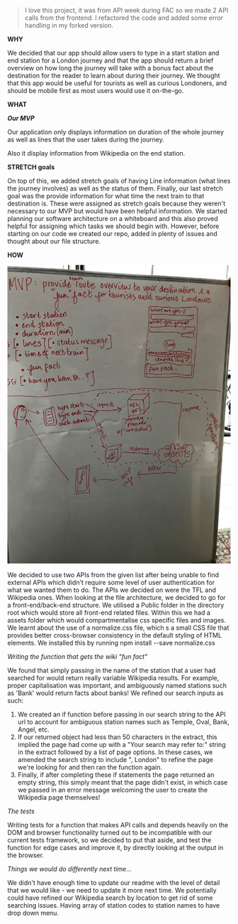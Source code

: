 > I love this project, it was from API week during FAC so we made 2 API calls from the frontend. I refactored the code and added some error handling in my forked version.

**WHY**

We decided that our app should allow users to type in a start station and end station for a London journey and that the app should return a brief overview on how long the journey will take with a bonus fact about the destination for the reader to learn about during their journey. We thought that this app would be useful for tourists as well as curious Londoners, and should be mobile first as most users would use it on-the-go.

**WHAT**

***Our MVP***

Our application only displays information on duration of the whole journey as well as lines that the user takes during the journey. 

Also it display information from Wikipedia on the end station.


**STRETCH goals**

On top of this, we added stretch goals of having Line information (what lines the journey involves) as well as the status of them. Finally, our last stretch goal was the provide information for what time the next train to that destination is. These were assigned as stretch goals because they weren't necessary to our MVP but would have been helpful information.
We started planning our software architecture on a whiteboard and this also proved helpful for assigning which tasks we should begin with. However, before starting on our code we created our repo, added in plenty of issues and thought about our file structure.

**HOW**

![Alt text](/picture.jpg?raw=true)

We decided to use two APIs from the given list after being unable to find external APIs which didn't require some level of user authentication for what we wanted them to do. The APIs we decided on were the TFL and Wikipedia ones.
When looking at the file architecture, we decided to go for a front-end/back-end structure. We utilised a Public folder in the directory root which would store all front-end related files. Within this we had a assets folder which would compartmentalise css specific files and images. We learnt about the use of a normalize.css file, which s a small CSS file that provides better cross-browser consistency in the default styling of HTML elements. We installed this by running npm install --save normalize.css

_Writing the function that gets the wiki "fun fact"_

We found that simply passing in the name of the station that a user had searched for would return really variable Wikipedia results. For example, proper capitalisation was important, and ambiguously named stations such as 'Bank' would return facts about banks! We refined our search inputs as such:
1. We created an if function before passing in our search string to the API url to account for ambiguous station names such as Temple, Oval, Bank, Angel, etc.
2. If our returned object had less than 50 characters in the extract, this implied the page had come up with a "Your search may refer to:" string in the extract followed by a list of page options. In these cases, we amended the search string to include ", London" to refine the page we're looking for and then ran the function again.
3. Finally, if after completing these if statements the page returned an empty string, this simply meant that the page didn't exist, in which case we passed in an error message welcoming the user to create the Wikipedia page themselves!

_The tests_

Writing tests for a  function that makes API calls and depends heavily on the DOM and browser functionality turned out to be incompatible with our current tests framework, so we decided to put that aside, and test the function for edge cases and improve it, by directly looking at the output in the browser.

_Things we would do differently next time..._

We didn't have enough time to update our readme with the level of detail that we would like - we need to update it more next time.
We potentially could have refined our Wikipedia search by location to get rid of some searching issues.
Having array of station codes to station names to have drop down menu.


